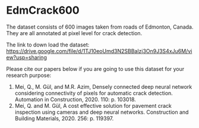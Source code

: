 # EdmCrack600
The dataset consists of 600 images taken from roads of Edmonton, Canada. They are all annotated at pixel level for crack detection.

The link to down load the dataset: https://drive.google.com/file/d/1TJ10eoUmd3N2SBBalzj3On9J3S4xJu6M/view?usp=sharing

Please cite our papers below if you are going to use this dataset for your research purpose:
1.	Mei, Q., M. Gül, and M.R. Azim, Densely connected deep neural network considering connectivity of pixels for automatic crack detection. Automation in Construction, 2020. 110: p. 103018.
2.	Mei, Q. and M. Gül, A cost effective solution for pavement crack inspection using cameras and deep neural networks. Construction and Building Materials, 2020. 256: p. 119397.


